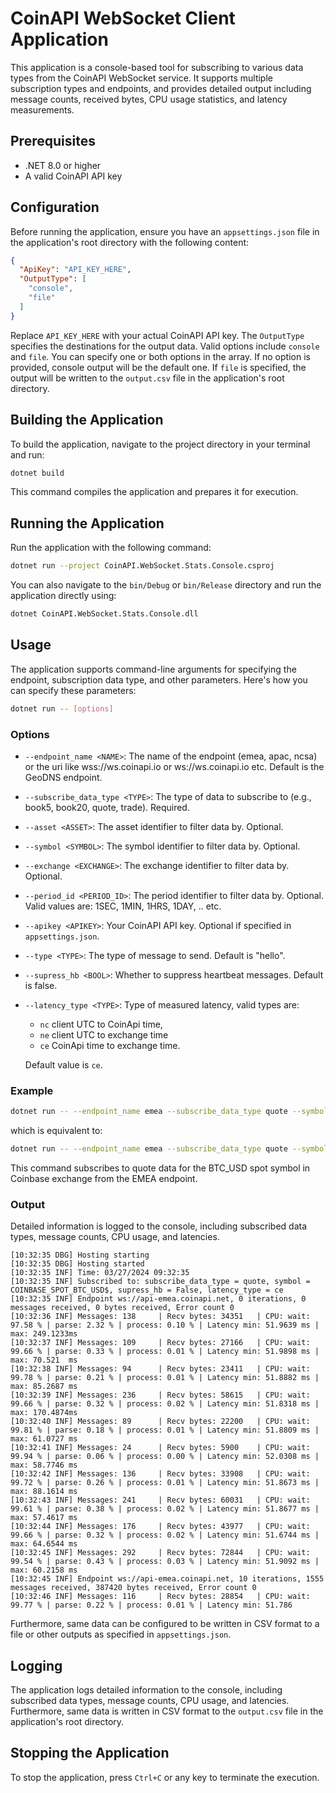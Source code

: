 
# CoinAPI WebSocket Client Application

This application is a console-based tool for subscribing to various data types from the CoinAPI WebSocket service. It supports multiple subscription types and endpoints, and provides detailed output including message counts, received bytes, CPU usage statistics, and latency measurements.

## Prerequisites

- .NET 8.0 or higher
- A valid CoinAPI API key

## Configuration

Before running the application, ensure you have an `appsettings.json` file in the application's root directory with the following content:

```json
{
  "ApiKey": "API_KEY_HERE",
  "OutputType": [
    "console",
    "file"
  ]
}
```

Replace `API_KEY_HERE` with your actual CoinAPI API key. The `OutputType` specifies the destinations for the output data. Valid options include `console` and `file`. You can specify one or both options in the array. If no option is provided, console output will be the default one.
If `file` is specified, the output will be written to the `output.csv` file in the application's root directory.

## Building the Application

To build the application, navigate to the project directory in your terminal and run:

```bash
dotnet build
```

This command compiles the application and prepares it for execution.

## Running the Application

Run the application with the following command:

```bash
dotnet run --project CoinAPI.WebSocket.Stats.Console.csproj
```

You can also navigate to the `bin/Debug` or `bin/Release` directory and run the application directly using:

```bash
dotnet CoinAPI.WebSocket.Stats.Console.dll
```

## Usage

The application supports command-line arguments for specifying the endpoint, subscription data type, and other parameters. Here's how you can specify these parameters:

```bash
dotnet run -- [options]
```

### Options

- `--endpoint_name <NAME>`: The name of the endpoint (emea, apac, ncsa) or the uri like wss://ws.coinapi.io or ws://ws.coinapi.io etc. Default is the GeoDNS endpoint.
- `--subscribe_data_type <TYPE>`: The type of data to subscribe to (e.g., book5, book20, quote, trade). Required.
- `--asset <ASSET>`: The asset identifier to filter data by. Optional.
- `--symbol <SYMBOL>`: The symbol identifier to filter data by. Optional.
- `--exchange <EXCHANGE>`: The exchange identifier to filter data by. Optional.
- `--period_id <PERIOD_ID>`: The period identifier to filter data by. Optional. Valid values are: 1SEC, 1MIN, 1HRS, 1DAY, .. etc.
- `--apikey <APIKEY>`: Your CoinAPI API key. Optional if specified in `appsettings.json`.
- `--type <TYPE>`: The type of message to send. Default is "hello".
- `--supress_hb <BOOL>`: Whether to suppress heartbeat messages. Default is false.
- `--latency_type <TYPE>`: Type of measured latency, valid types are:
    - `nc` client UTC to CoinApi time, 
    - `ne` client UTC to exchange time
    - `ce` CoinApi time to exchange time. 

    Default value is `ce`.

### Example

```bash
dotnet run -- --endpoint_name emea --subscribe_data_type quote --symbol COINBASE_SPOT_BTC_USD$
```
which is equivalent to:
```bash
dotnet run -- --endpoint_name emea --subscribe_data_type quote --symbol COINBASE_SPOT_BTC_USD$ --supress_hb false --latency_type ce
```
This command subscribes to quote data for the BTC_USD spot symbol in Coinbase exchange from the EMEA endpoint.

### Output
Detailed information is logged to the console, including subscribed data types, message counts, CPU usage, and latencies.
```terminal
[10:32:35 DBG] Hosting starting
[10:32:35 DBG] Hosting started
[10:32:35 INF] Time: 03/27/2024 09:32:35
[10:32:35 INF] Subscribed to: subscribe_data_type = quote, symbol = COINBASE_SPOT_BTC_USD$, supress_hb = False, latency_type = ce
[10:32:35 INF] Endpoint ws://api-emea.coinapi.net, 0 iterations, 0 messages received, 0 bytes received, Error count 0
[10:32:36 INF] Messages: 138     | Recv bytes: 34351   | CPU: wait: 97.58 % | parse: 2.32 % | process: 0.10 % | Latency min: 51.9639 ms | max: 249.1233ms
[10:32:37 INF] Messages: 109     | Recv bytes: 27166   | CPU: wait: 99.66 % | parse: 0.33 % | process: 0.01 % | Latency min: 51.9898 ms | max: 70.521  ms
[10:32:38 INF] Messages: 94      | Recv bytes: 23411   | CPU: wait: 99.78 % | parse: 0.21 % | process: 0.01 % | Latency min: 51.8882 ms | max: 85.2687 ms
[10:32:39 INF] Messages: 236     | Recv bytes: 58615   | CPU: wait: 99.66 % | parse: 0.32 % | process: 0.02 % | Latency min: 51.8318 ms | max: 170.4874ms
[10:32:40 INF] Messages: 89      | Recv bytes: 22200   | CPU: wait: 99.81 % | parse: 0.18 % | process: 0.01 % | Latency min: 51.8809 ms | max: 61.0727 ms
[10:32:41 INF] Messages: 24      | Recv bytes: 5900    | CPU: wait: 99.94 % | parse: 0.06 % | process: 0.00 % | Latency min: 52.0308 ms | max: 58.7746 ms
[10:32:42 INF] Messages: 136     | Recv bytes: 33908   | CPU: wait: 99.72 % | parse: 0.26 % | process: 0.01 % | Latency min: 51.8673 ms | max: 88.1614 ms
[10:32:43 INF] Messages: 241     | Recv bytes: 60031   | CPU: wait: 99.61 % | parse: 0.38 % | process: 0.02 % | Latency min: 51.8677 ms | max: 57.4617 ms
[10:32:44 INF] Messages: 176     | Recv bytes: 43977   | CPU: wait: 99.66 % | parse: 0.32 % | process: 0.02 % | Latency min: 51.6744 ms | max: 64.6544 ms
[10:32:45 INF] Messages: 292     | Recv bytes: 72844   | CPU: wait: 99.54 % | parse: 0.43 % | process: 0.03 % | Latency min: 51.9092 ms | max: 60.2158 ms
[10:32:45 INF] Endpoint ws://api-emea.coinapi.net, 10 iterations, 1555 messages received, 387420 bytes received, Error count 0
[10:32:46 INF] Messages: 116     | Recv bytes: 28854   | CPU: wait: 99.77 % | parse: 0.22 % | process: 0.01 % | Latency min: 51.786
```
Furthermore, same data can be configured to be written in CSV format to a file or other outputs as specified in `appsettings.json`.

## Logging

The application logs detailed information to the console, including subscribed data types, message counts, CPU usage, and latencies.
Furthermore, same data is written in CSV format to the `output.csv` file in the application's root directory.    

## Stopping the Application

To stop the application, press `Ctrl+C` or any key to terminate the execution.

